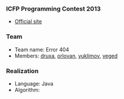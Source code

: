 ### ICFP Programming Contest 2013

 - [Official site](http://icfpc2013.cloudapp.net)

### Team
 - Team name: Error 404
 - Members: [druxa](https://github.com/druxa/), [orlovan](https://github.com/orlovan/), [yuklimov](https://github.com/yuklimov/), [veged](https://github.com/veged/)

### Realization
 - Language: Java
 - Algorithm:
